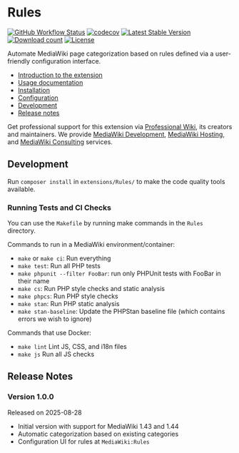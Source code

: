 # Rules

[![GitHub Workflow Status](https://img.shields.io/github/actions/workflow/status/ProfessionalWiki/Rules/ci.yml?branch=master)](https://github.com/ProfessionalWiki/Rules/actions?query=workflow%3ACI)
[![codecov](https://codecov.io/gh/ProfessionalWiki/Rules/branch/master/graph/badge.svg)](https://codecov.io/gh/ProfessionalWiki/Rules)
[![Latest Stable Version](https://poser.pugx.org/professional-wiki/rules/v/stable)](https://packagist.org/packages/professional-wiki/rules)
[![Download count](https://poser.pugx.org/professional-wiki/rules/downloads)](https://packagist.org/packages/professional-wiki/rules)
[![License](https://poser.pugx.org/professional-wiki/rules/license)](LICENSE)

Automate MediaWiki page categorization based on rules defined via a user-friendly configuration interface.

- [Introduction to the extension](https://professional.wiki/en/extension/rules)
- [Usage documentation](https://professional.wiki/en/extension/rules#Usage)
- [Installation](https://professional.wiki/en/extension/rules#Installation)
- [Configuration](https://professional.wiki/en/extension/rules#Configuration)
- [Development](#development)
- [Release notes](#release-notes)

Get professional support for this extension via [Professional Wiki], its creators and maintainers.
We provide [MediaWiki Development], [MediaWiki Hosting], and [MediaWiki Consulting] services.

## Development

Run `composer install` in `extensions/Rules/` to make the code quality tools available.

### Running Tests and CI Checks

You can use the `Makefile` by running make commands in the `Rules` directory.

Commands to run in a MediaWiki environment/container:

* `make` or `make ci`: Run everything
* `make test`: Run all PHP tests
* `make phpunit --filter FooBar`: run only PHPUnit tests with FooBar in their name
* `make cs`: Run PHP style checks and static analysis
* `make phpcs`: Run PHP style checks
* `make stan`: Run PHP static analysis
* `make stan-baseline`: Update the PHPStan baseline file (which contains errors we wish to ignore)

Commands that use Docker:

* `make lint` Lint JS, CSS, and i18n files
* `make js` Run all JS checks

## Release Notes

### Version 1.0.0

Released on 2025-08-28

* Initial version with support for MediaWiki 1.43 and 1.44
* Automatic categorization based on existing categories
* Configuration UI for rules at `MediaWiki:Rules`

[Professional Wiki]: https://professional.wiki
[MediaWiki Hosting]: https://pro.wiki
[MediaWiki Development]: https://professional.wiki/en/mediawiki-development
[MediaWiki Consulting]: https://professional.wiki/en/mediawiki-consulting-services
